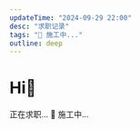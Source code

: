 ```yaml
---
updateTime: "2024-09-29 22:00"
desc: "求职记录"
tags: "🚧 施工中..."
outline: deep
---
```


# Hi👋

正在求职...
🚧 施工中...
